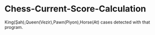 # Chess-Current-Score-Calculation
King(Şah),Queen(Vezir),Pawn(Piyon),Horse(At) cases detected with that program.
